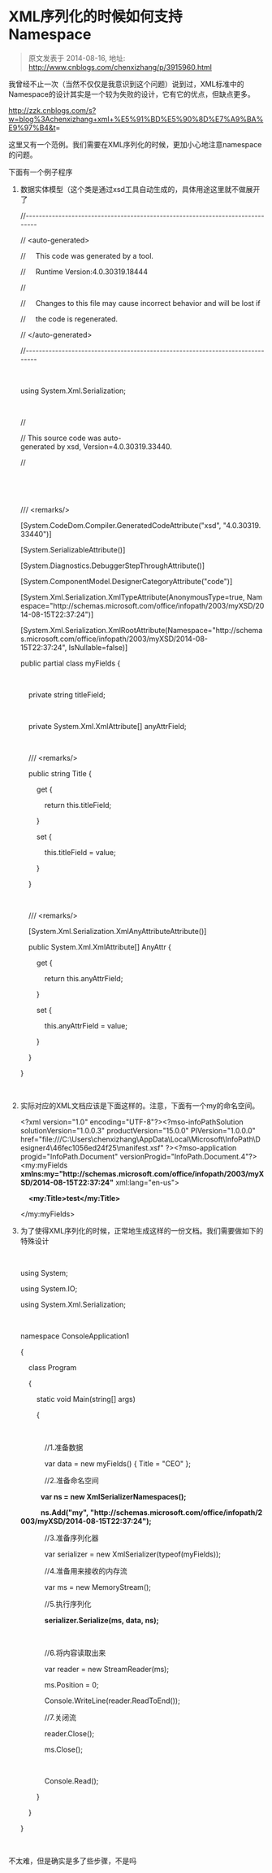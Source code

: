 # XML序列化的时候如何支持Namespace 
> 原文发表于 2014-08-16, 地址: http://www.cnblogs.com/chenxizhang/p/3915960.html 


<p>我曾经不止一次（当然不仅仅是我意识到这个问题）说到过，XML标准中的Namespace的设计其实是一个较为失败的设计，它有它的优点，但缺点更多。
</p><p><a href="http://zzk.cnblogs.com/s?w=blog%3Achenxizhang+xml+%E5%91%BD%E5%90%8D%E7%A9%BA%E9%97%B4&amp;t">http://zzk.cnblogs.com/s?w=blog%3Achenxizhang+xml+%E5%91%BD%E5%90%8D%E7%A9%BA%E9%97%B4&amp;t</a>= 
</p><p>这里又有一个范例。我们需要在XML序列化的时候，更加小心地注意namespace的问题。
</p><p>下面有一个例子程序
</p><ol><li><div>数据实体模型（这个类是通过xsd工具自动生成的，具体用途这里就不做展开了
</div><p>//------------------------------------------------------------------------------
</p><p>// &lt;auto-generated&gt;
</p><p>//     This code was generated by a tool.
</p><p>//     Runtime Version:4.0.30319.18444
</p><p>//
</p><p>//     Changes to this file may cause incorrect behavior and will be lost if
</p><p>//     the code is regenerated.
</p><p>// &lt;/auto-generated&gt;
</p><p>//------------------------------------------------------------------------------
</p><p> 
 </p><p>using System.Xml.Serialization;
</p><p> 
 </p><p>// 
</p><p>// This source code was auto-generated by xsd, Version=4.0.30319.33440.
</p><p>// 
</p><p> 
 </p><p> 
 </p><p>/// &lt;remarks/&gt;
</p><p>[System.CodeDom.Compiler.GeneratedCodeAttribute("xsd", "4.0.30319.33440")]
</p><p>[System.SerializableAttribute()]
</p><p>[System.Diagnostics.DebuggerStepThroughAttribute()]
</p><p>[System.ComponentModel.DesignerCategoryAttribute("code")]
</p><p>[System.Xml.Serialization.XmlTypeAttribute(AnonymousType=true, Namespace="http://schemas.microsoft.com/office/infopath/2003/myXSD/2014-08-15T22:37:24")]
</p><p>[System.Xml.Serialization.XmlRootAttribute(Namespace="http://schemas.microsoft.com/office/infopath/2003/myXSD/2014-08-15T22:37:24", IsNullable=false)]
</p><p>public partial class myFields {
</p><p>    
 </p><p>    private string titleField;
</p><p>    
 </p><p>    private System.Xml.XmlAttribute[] anyAttrField;
</p><p>    
 </p><p>    /// &lt;remarks/&gt;
</p><p>    public string Title {
</p><p>        get {
</p><p>            return this.titleField;
</p><p>        }
</p><p>        set {
</p><p>            this.titleField = value;
</p><p>        }
</p><p>    }
</p><p>    
 </p><p>    /// &lt;remarks/&gt;
</p><p>    [System.Xml.Serialization.XmlAnyAttributeAttribute()]
</p><p>    public System.Xml.XmlAttribute[] AnyAttr {
</p><p>        get {
</p><p>            return this.anyAttrField;
</p><p>        }
</p><p>        set {
</p><p>            this.anyAttrField = value;
</p><p>        }
</p><p>    }
</p><p>}<span>
				</span></p><p>
 </p></li><li><div>实际对应的XML文档应该是下面这样的。注意，下面有一个my的命名空间。
</div><p>&lt;?xml version="1.0" encoding="UTF-8"?&gt;&lt;?mso-infoPathSolution solutionVersion="1.0.0.3" productVersion="15.0.0" PIVersion="1.0.0.0" href="file:///C:\Users\chenxizhang\AppData\Local\Microsoft\InfoPath\Designer4\46fec1056ed24f25\manifest.xsf" ?&gt;&lt;?mso-application progid="InfoPath.Document" versionProgid="InfoPath.Document.4"?&gt;&lt;my:myFields <span><strong>xmlns:my="http://schemas.microsoft.com/office/infopath/2003/myXSD/2014-08-15T22:37:24"</strong>
				</span>xml:lang="en-us"&gt;
</p><p>    <strong><span>&lt;my:Title&gt;test&lt;/my:Title&gt;</span>
				</strong></p><p>&lt;/my:myFields&gt;
</p></li><li><div>为了使得XML序列化的时候，正常地生成这样的一份文档。我们需要做如下的特殊设计
</div><p>
 </p><p>using System;
</p><p>using System.IO;
</p><p>using System.Xml.Serialization;
</p><p> 
 </p><p>namespace ConsoleApplication1
</p><p>{
</p><p>    class Program
</p><p>    {
</p><p>        static void Main(string[] args)
</p><p>        {
</p><p>            
 </p><p>            //1.<span>准备数据</span>
			</p><p>            var data = new myFields() { Title = "CEO" };
</p><p>            //2.<span>准备命名空间</span>
			</p><p><strong>            var ns = new XmlSerializerNamespaces();
</strong></p><p><strong>            ns.Add("my", "http://schemas.microsoft.com/office/infopath/2003/myXSD/2014-08-15T22:37:24");
</strong></p><p>            //3.<span>准备序列化器</span>
			</p><p>            var serializer = new XmlSerializer(typeof(myFields));
</p><p>            //4.<span>准备用来接收的内存流</span>
			</p><p>            var ms = new MemoryStream();
</p><p>            //5.<span>执行序列化</span>
			</p><p>            <strong>serializer.Serialize(ms, data, ns);
</strong></p><p> 
 </p><p>            //6.<span>将内容读取出来</span>
			</p><p>            var reader = new StreamReader(ms);
</p><p>            ms.Position = 0;
</p><p>            Console.WriteLine(reader.ReadToEnd());
</p><p>            //7.<span>关闭流</span>
			</p><p>            reader.Close();
</p><p>            ms.Close();
</p><p> 
 </p><p>            Console.Read();
</p><p>        }
</p><p>    }
</p><p>}
</p><p>
 </p></li></ol><p>不太难，但是确实是多了些步骤，不是吗</p>